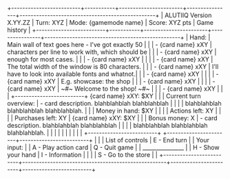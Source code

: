 +-------------------------+-----------+-----------------------+----------------+-------------------------------------------------+
| ALUTIIQ Version X.YY.ZZ | Turn: XYZ | Mode: {gamemode name} | Score: XYZ pts |           Game history                          |
+-------------------------+-----------+-----------------------+----------------+-------------------------------------------------+
|  Hand:                  | Main wall of text goes here - I've got exactly 50  |                                                 |
|  - {card name} xXY      | characters per line to work with, which should be  |                                                 |
|  - {card name} xXY      | enough for most cases.                             |                                                 |
|  - {card name} xXY      |                                                    |                                                 |
|  - {card name} xXY      | The total width of the window is 80 characters.    |                                                 |
|  - {card name} xXY      | I'll have to look into available fonts and whatnot.|                                                 |
|  - {card name} xXY      |                                                    |                                                 |
|  - {card name} xXY      | E.g. showcase: the shop                            |                                                 |
|  - {card name} xXY      |                                                    |                                                 |
|  - {card name} xXY      |            ~#~ Welcome to the shop! ~#~            |                                                 |
|  - {card name} xXY      |                                                    |                                                 |
+-------------------------+ {card name} xXY: $XY                               |                                                 |
| Current turn overview:  | - card description. blahblahblah blahblahblah      |                                                 |
|                         |   blahblahblah blahblahblah blahblahblah.          |                                                 |
| Money in hand: $XY      |                                                    |                                                 |
| Actions left: XY        |                                                    |                                                 |
| Purchases left: XY      | {card name} xXY: $XY                               |                                                 |
| Bonus money: X          | - card description. blahblahblah blahblahblah      |                                                 |
|                         |   blahblahblah blahblahblah blahblahblah.          |                                                 |
|                         |                                                    |                                                 |
|                         |                                                    |                                                 |
+-------------------------+                                                    +-----------------------+-------------------------+
|                         |                                                    |  List of controls     |  E - End turn           |
|    Your input:          |                                                    |  A - Play action card |  Q - Quit game          |
|    _______________      |                                                    |  H - Show your hand   |  I - Information        |
|                         |                                                    |  S - Go to the store  |                         |
+-------------------------+----------------------------------------------------+-----------------------+-------------------------+